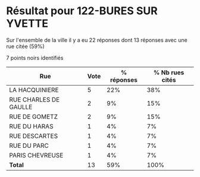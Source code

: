 # Résultat pour 122-BURES SUR YVETTE

Sur l'ensemble de la ville il y a eu 22 réponses dont 13 réponses avec une rue citée (59%)

7 points noirs identifiés

| Rue | Vote | % réponses | % Nb rues cités|
|-----|------|------------|----------------|
| LA HACQUINIERE | 5 | 22% | 38%|
| RUE CHARLES DE GAULLE | 2 | 9% | 15%|
| RUE DE GOMETZ | 2 | 9% | 15%|
| RUE DU HARAS | 1 | 4% | 7%|
| RUE DESCARTES | 1 | 4% | 7%|
| RUE DU PARC | 1 | 4% | 7%|
| PARIS CHEVREUSE | 1 | 4% | 7%|
| **Total** | 13 | 59% | 100%|
